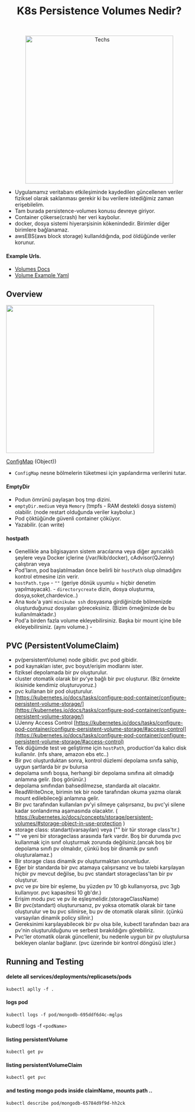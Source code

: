 <h1 align="center"> K8s Persistence Volumes Nedir? </h1> <br>
<p align="center">
  <a href="https://user-images.githubusercontent.com/34090058/81210705-eec8c900-8fda-11ea-855b-c18724fe6f6c.png">
    <img alt="Techs" title="Techs" src="https://user-images.githubusercontent.com/34090058/81210705-eec8c900-8fda-11ea-855b-c18724fe6f6c.png"width="400">
  </a>
</p>

- Uygulamamız veritabanı etkileşiminde kaydedilen güncellenen veriler fiziksel olarak saklanması gerekir ki bu verilere istediğimiz zaman erişebilelim.
- Tam burada persistence-volumes konusu devreye giriyor.
- Container çökerse(crash) her veri kaybolur.
- docker, dosya sistemi hiyerarşisinin kökenindedir. Birimler diğer birimlere bağlanamaz.
- awsEBS(aws block storage) kullanıldığında, pod öldüğünde veriler korunur.
#### Example Urls.
- [Volumes Docs](https://kubernetes.io/docs/concepts/storage/persistent-volumes/)
- [Volume Example Yaml](https://kubernetes.io/docs/reference/generated/kubernetes-api/v1.18/#persistentvolumeclaim-v1-core)

## Overview
<a href="#"><img src="https://user-images.githubusercontent.com/34090058/81210703-ee303280-8fda-11ea-993d-6a59fa773cda.png" width="400"></a>

[ConfigMap](https://kubernetes.io/docs/tasks/configure-pod-container/configure-pod-configmap/)  (Object)) 
- `ConfigMap` nesne bölmelerin tüketmesi için yapılandırma verilerini tutar.

#### EmptyDir
- Podun ömrünü paylaşan boş tmp dizini.
- `emptyDir.medium`  veya `Memory` (tmpfs - RAM destekli dosya sistemi) olabilir. (node restart olduğunda veriler kaybolur.)
- Pod çöktüğünde güvenli container çöküyor.
- Yazabilir. (can write)

#### hostpath
- Genellikle ana bilgisayarın sistem aracılarına veya diğer ayrıcalıklı şeylere veya Docker içlerine (/var/lkib/docker), cAdvisor(QJenny) çalıştıran  veya
- Pod'ların, pod başlatılmadan önce belirli bir `hostPath` olup olmadığını kontrol etmesine izin verir.
- `hostPath.type` - `""` (geriye dönük uyumlu = hiçbir denetim yapılmayacak). - `directorycreate` dizin, dosya oluşturma, dosya,soket,chardevice..)
- Ana `Node`'a yani `minikube ssh` dosyasına girdiğinizde bölmenizde oluşturduğunuz dosyaları göreceksiniz. (Bizim örneğimizde de bu kullanılmaktadır.)
- Pod'a birden fazla volume ekleyebilirsiniz. Başka bir mount içine bile ekleyebilirsiniz. (aynı volume.)
        -
 ## PVC (PersistentVolumeClaim)
 -  pv(persistentVolume) node gibidir. pvc pod gibidir.
 - pod kaynakları ister, pvc boyut/erişim modlarını ister.
 - fiziksel depolamada bir pv oluşturulur.
 - cluster otomatik olarak bir pv'ye bağlı bir pvc oluşturur. (Biz örnekte ikisinide kendimiz oluşturuyoruz.)
 - pvc kullanan bir pod oluşturulur.
 - [https://kubernetes.io/docs/tasks/configure-pod-container/configure-persistent-volume-storage/](https://kubernetes.io/docs/tasks/configure-pod-container/configure-persistent-volume-storage/)
 - UJenny Access Control [https://kubernetes.io/docs/tasks/configure-pod-container/configure-persistent-volume-storage/#access-control](https://kubernetes.io/docs/tasks/configure-pod-container/configure-persistent-volume-storage/#access-control)
 - Tek düğümde test ve geliştirme için `hostPath`, production'da kalıcı disk kullanılır. (nfs share, amazon ebs etc..)
 - Bir pvc oluşturduktan sonra, kontrol düzlemi depolama sınıfa sahip, uygun şartlarda bir pv bulursa
 - depolama sınıfı boşsa, herhangi bir depolama sınıfına ait olmadığı anlamına gelir. (boş görünür.)
 - depolama sınıfından bahsedilmezse, standarda ait olacaktır.
 - ReadWriteOnce, birimin tek bir node tarafından okuma yazma olarak mount edilebileceği anlamına gelir.
 - Bir pvc tarafından kullanılan pv'yi silmeye çalışırsanız, bu pvc'yi silene kadar sonlandırma aşamasında olacaktır. ( https://kubernetes.io/docs/concepts/storage/persistent-volumes/#storage-object-in-use-protection )
 - storage class: standart(varsayılan) veya ("" bir tür storage class'tır.)
 - "" ve yeni bir storageclass arasında fark vardır. Boş bir durumda pvc kullanmak için sınıf oluşturmak zorunda değilsiniz.(ancak boş bir depolama sınıfı pv olmalıdır, çünkü boş bir dinamik pv sınıfı oluşturalamaz.)
 - Bir storage class dinamik pv oluşturmaktan sorumludur.
 - Eğer bir standarda bir pvc atamaya çalışırsanız ve bu talebi karşılayan hiçbir pv mevcut değilse, bu pvc standart storageclass'tan bir pv oluşturur.
 - pvc ve pv bire bir eşleme, bu yüzden pv 10 gb kullanıyorsa, pvc 3gb kullanıyor. pvc kapasitesi 10 gb'dır.)
 - Erişim modu pvc ve pv ile eşleşmelidir.(storageClassName)
 - Bir pvc(standart) oluşturursanız, pv yoksa otomatik olarak bir tane oluşturulur ve bu pvc silinirse, bu pv de otomatik olarak silinir. (çünkü varsayılan dinamik policy silinir.)
 - Gereksinimi karşılayabilecek bir pv olsa bile, kubectl tarafından bazı ara pv'nin oluşturulduğunu ve serbest bırakıldığını görebiliriz.
 - Pvc'ler otomatik olarak güncellenir, bu nedenle uygun bir pv oluştulursa bekleyen olanlar bağlanır. (pvc üzerinde bir kontrol döngüsü izler.)
  
## Running and Testing

#### delete all services/deployments/replicasets/pods
```
kubectl aplly -f .
```
#### logs pod
```
kubectl logs -f pod/mongodb-695ddf6d4c-mglps
```
kubectl logs -f `<podName>`

#### listing persistentVolume
```
kubectl get pv
```
#### listing persistentVolumeClaim
```
kubectl get pvc
```
#### and testing mongo pods inside  claimName, mounts path .. 
```
kubectl describe pod/mongodb-65784d9f9d-hh2ck
```

